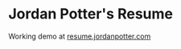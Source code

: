 # Jordan Potter's Resume

Working demo at [resume.jordanpotter.com](https://resume.jordanpotter.com)
